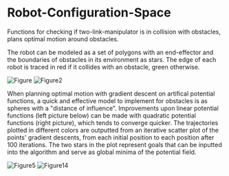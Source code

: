# Robot-Configuration-Space

Functions for checking if two-link-manipulator is in collision with obstacles, plans optimal motion around obstacles.

The robot can be modeled as a set of polygons with an end-effector and the boundaries of obstacles in its environment as stars. The edge of each robot is traced in red if it collides with an obstacle, green otherwise.

![Figure](https://user-images.githubusercontent.com/61487056/140775658-35227e30-9f32-4e5d-9324-2177140ed89f.png)
![Figure2](https://user-images.githubusercontent.com/61487056/140776051-7fcd56ef-c502-4fcc-bed0-182f486b7e96.png)

When planning optimal motion with gradient descent on artifical potential functions, a quick and effective model to implement for obstacles is as spheres with a "distance of influence". Improvements upon linear potential functions (left picture below) can be made with quadratic potential functions (right picture), which tends to converge quicker. The trajectories plotted in different colors are outputted from an iterative scatter plot of the points' gradient descents, from each initial position to each position after 100 iterations. The two stars in the plot represent goals that can be inputted into the algorithm and serve as global minima of the potential field.

![Figure5](https://user-images.githubusercontent.com/61487056/140776543-55c4e1a9-290a-4e01-944d-65bf669e5f46.png)
![Figure14](https://user-images.githubusercontent.com/61487056/140776127-498d4e60-47b0-4f29-bb57-873e39683ed2.png)
